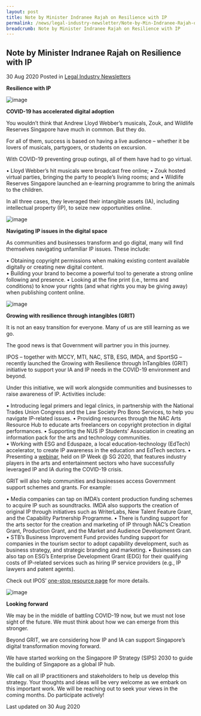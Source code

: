 ```yaml
---
layout: post
title: Note by Minister Indranee Rajah on Resilience with IP
permalink: /news/legal-industry-newsletter/Note-by-Min-Indranee-Rajah-on-Resilience-with-IP/
breadcrumb: Note by Minister Indranee Rajah on Resilience with IP
---
```


<style>
  .image {width: 200px;}
  .image img {max-width: 100%;}
</style>

Note by Minister Indranee Rajah on Resilience with IP
---

30 Aug 2020 Posted in [Legal Industry Newsletters](/news/legal-industry-newsletters/)

**Resilience with IP**

![image](https://github.com/isomerpages/isomerpages-mlaw/blob/staging/images/news/industrynews/2020/08/01/picture1.png?raw=true)

**COVID-19 has accelerated digital adoption**

You wouldn’t think that Andrew Lloyd Webber’s musicals, Zouk, and Wildlife Reserves Singapore have much in common. But they do.

For all of them, success is based on having a live audience – whether it be lovers of musicals, partygoers, or students on excursion. 

With COVID-19 preventing group outings, all of them have had to go virtual. 

•	Lloyd Webber’s hit musicals were broadcast free online; 
•	Zouk hosted virtual parties, bringing the party to people’s living rooms; and
•	Wildlife Reserves Singapore launched an e-learning programme to bring the animals to the children. 

In all three cases, they leveraged their intangible assets (IA), including intellectual property (IP), to seize new opportunities online.  

![image](https://github.com/isomerpages/isomerpages-mlaw/blob/staging/images/news/industrynews/2020/08/01/picture2.png?raw=true)

**Navigating IP issues in the digital space**

As communities and businesses transform and go digital, many will find themselves navigating unfamiliar IP issues. These include:

•	Obtaining copyright permissions when making existing content available digitally or creating new digital content.  
•	Building your brand to become a powerful tool to generate a strong online following and presence.
•	Looking at the fine print (i.e., terms and conditions) to know your rights (and what rights you may be giving away) when publishing content online.  

![image](https://github.com/isomerpages/isomerpages-mlaw/blob/staging/images/news/industrynews/2020/08/01/picture3.png?raw=true)

**Growing with resilience through intangibles (GRIT)**

It is not an easy transition for everyone. Many of us are still learning as we go.

The good news is that Government will partner you in this journey.

IPOS – together with MCCY, MTI, NAC, STB, ESG, IMDA, and SportSG – recently launched the Growing with Resilience through InTangibles (GRIT) initiative to support your IA and IP needs in the COVID-19 environment and beyond. 

Under this initiative, we will work alongside communities and businesses to raise awareness of IP. Activities include:

•	Introducing legal primers and legal clinics, in partnership with the National Trades Union Congress and the Law Society Pro Bono Services, to help you navigate IP-related issues.
•	Providing resources through the NAC Arts Resource Hub to educate arts freelancers on copyright protection in digital performances. 
•	Supporting the NUS IP Students’ Association in creating an information pack for the arts and technology communities.  
•	Working with ESG and Eduspaze, a local education-technology (EdTech) accelerator, to create IP awareness in the education and EdTech sectors.
•	Presenting a [webinar](https://www.ipweek2020.sg/programme/digital-programme/grit-series-ip-in-the-arts-and-entertainment-sectors), held on IP Week @ SG 2020, that features industry players in the arts and entertainment sectors who have successfully leveraged IP and IA during the COVID-19 crisis. 

GRIT will also help communities and businesses access Government support schemes and grants. For example:

•	Media companies can tap on IMDA’s content production funding schemes to acquire IP such as soundtracks. IMDA also supports the creation of original IP through initiatives such as WriterLabs, New Talent Feature Grant, and the Capability Partnership Programme. 
•	There is funding support for the arts sector for the creation and marketing of IP through NAC’s Creation Grant, Production Grant, and the Market and Audience Development Grant.  
•	STB’s Business Improvement Fund provides funding support for companies in the tourism sector to adopt capability development, such as business strategy, and strategic branding and marketing. 
•	Businesses can also tap on ESG’s Enterprise Development Grant (EDG) for their qualifying costs of IP-related services such as hiring IP service providers (e.g., IP lawyers and patent agents).

Check out IPOS’ [one-stop resource page](https://www.ipos.gov.sg/resources/GRIT) for more details.

![image](https://github.com/isomerpages/isomerpages-mlaw/blob/staging/images/news/industrynews/2020/08/01/picture4.jpeg?raw=true)

**Looking forward**

We may be in the middle of battling COVID-19 now, but we must not lose sight of the future. We must think about how we can emerge from this stronger. 

Beyond GRIT, we are considering how IP and IA can support Singapore’s digital transformation moving forward. 

We have started working on the Singapore IP Strategy (SIPS) 2030 to guide the building of Singapore as a global IP hub. 

We call on all IP practitioners and stakeholders to help us develop this strategy. Your thoughts and ideas will be very welcome as we embark on this important work. We will be reaching out to seek your views in the coming months. Do participate actively! 


<p class="right-side-updated">Last updated on 30 Aug 2020</p>
